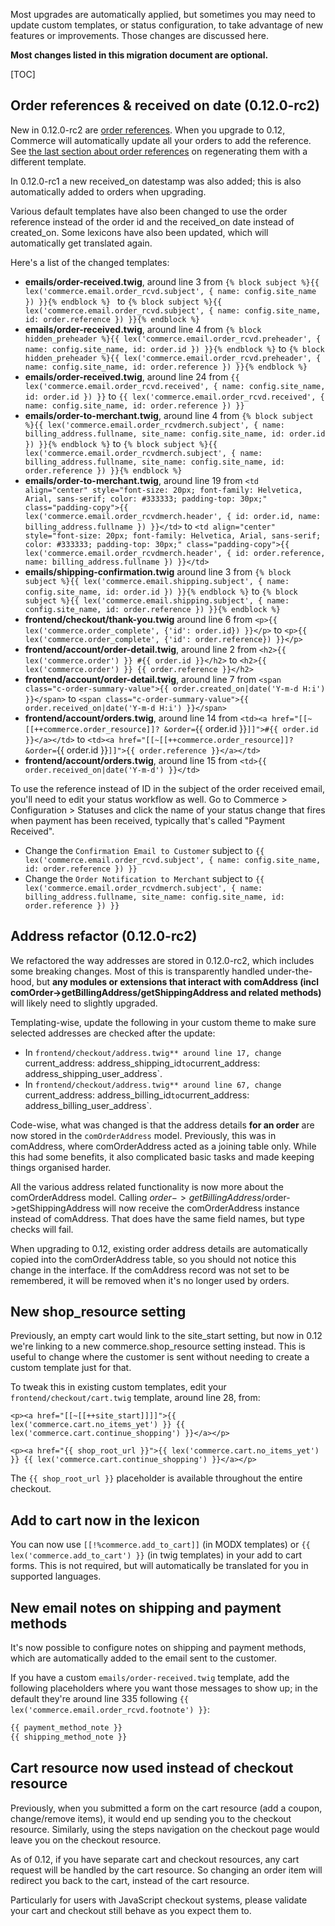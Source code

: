 Most upgrades are automatically applied, but sometimes you may need to update custom templates, or status configuration, to take advantage of new features or improvements. Those changes are discussed here.

**Most changes listed in this migration document are optional.**

[TOC]

## Order references & received on date (0.12.0-rc2)

New in 0.12.0-rc2 are [order references](../Orders/Reference). When you upgrade to 0.12, Commerce will automatically update all your orders to add the reference. See [the last section about order references](../Orders/Reference) on regenerating them with a different template.

In 0.12.0-rc1 a new received_on datestamp was also added; this is also automatically added to orders when upgrading. 

Various default templates have also been changed to use the order reference instead of the order id and the received_on date instead of created_on. Some lexicons have also been updated, which will automatically get translated again. 

Here's a list of the changed templates:

- **emails/order-received.twig**, around line 3 from `{% block subject %}{{ lex('commerce.email.order_rcvd.subject', { name: config.site_name }) }}{% endblock %}
` to `{% block subject %}{{ lex('commerce.email.order_rcvd.subject', { name: config.site_name, id: order.reference }) }}{% endblock %}`
- **emails/order-received.twig**, around line 4 from `{% block hidden_preheader %}{{ lex('commerce.email.order_rcvd.preheader', { name: config.site_name, id: order.id }) }}{% endblock %}` to `{% block hidden_preheader %}{{ lex('commerce.email.order_rcvd.preheader', { name: config.site_name, id: order.reference }) }}{% endblock %}`
- **emails/order-received.twig**, around line 24 from `{{ lex('commerce.email.order_rcvd.received', { name: config.site_name, id: order.id }) }}` to `{{ lex('commerce.email.order_rcvd.received', { name: config.site_name, id: order.reference }) }}`
- **emails/order-to-merchant.twig**, around line 4 from `{% block subject %}{{ lex('commerce.email.order_rcvdmerch.subject', { name: billing_address.fullname, site_name: config.site_name, id: order.id }) }}{% endblock %}` to `{% block subject %}{{ lex('commerce.email.order_rcvdmerch.subject', { name: billing_address.fullname, site_name: config.site_name, id: order.reference }) }}{% endblock %}`
- **emails/order-to-merchant.twig**, around line 19 from `<td align="center" style="font-size: 20px; font-family: Helvetica, Arial, sans-serif; color: #333333; padding-top: 30px;" class="padding-copy">{{ lex('commerce.email.order_rcvdmerch.header', { id: order.id, name: billing_address.fullname }) }}</td>` to `<td align="center" style="font-size: 20px; font-family: Helvetica, Arial, sans-serif; color: #333333; padding-top: 30px;" class="padding-copy">{{ lex('commerce.email.order_rcvdmerch.header', { id: order.reference, name: billing_address.fullname }) }}</td>`
- **emails/shipping-confirmation.twig** around line 3 from `{% block subject %}{{ lex('commerce.email.shipping.subject', { name: config.site_name, id: order.id }) }}{% endblock %}` to `{% block subject %}{{ lex('commerce.email.shipping.subject', { name: config.site_name, id: order.reference }) }}{% endblock %}`
- **frontend/checkout/thank-you.twig** around line 6 from `<p>{{ lex('commerce.order_complete', {'id': order.id}) }}</p>` to `<p>{{ lex('commerce.order_complete', {'id': order.reference}) }}</p>`
- **frontend/account/order-detail.twig**, around line 2 from `<h2>{{ lex('commerce.order') }} #{{ order.id }}</h2>` to `<h2>{{ lex('commerce.order') }} {{ order.reference }}</h2>`
- **frontend/account/order-detail.twig**, around line 7 from `<span class="c-order-summary-value">{{ order.created_on|date('Y-m-d H:i') }}</span>` to `<span class="c-order-summary-value">{{ order.received_on|date('Y-m-d H:i') }}</span>`
- **frontend/account/orders.twig**, around line 14 from `<td><a href="[[~[[++commerce.order_resource]]? &order=`{{ order.id }}`]]">#{{ order.id }}</a></td>` to `<td><a href="[[~[[++commerce.order_resource]]? &order=`{{ order.id }}`]]">{{ order.reference }}</a></td>`
- **frontend/account/orders.twig**, around line 15 from `<td>{{ order.received_on|date('Y-m-d') }}</td>`

To use the reference instead of ID in the subject of the order received email, you'll need to edit your status workflow as well. Go to Commerce > Configuration > Statuses and click the name of your status change that fires when payment has been received, typically that's called "Payment Received". 

- Change the `Confirmation Email to Customer` subject to `{{ lex('commerce.email.order_rcvd.subject', { name: config.site_name, id: order.reference }) }}`
- Change the `Order Notification to Merchant` subject to `{{ lex('commerce.email.order_rcvdmerch.subject', { name: billing_address.fullname, site_name: config.site_name, id: order.reference }) }}`

## Address refactor (0.12.0-rc2)

We refactored the way addresses are stored in 0.12.0-rc2, which includes some breaking changes. Most of this is transparently handled under-the-hood, but **any modules or extensions that interact with comAddress (incl comOrder->getBillingAddress/getShippingAddress and related methods)** will likely need to slightly upgraded.

Templating-wise, update the following in your custom theme to make sure selected addresses are checked after the update:

- In `frontend/checkout/address.twig** around line 17, change `current_address: address_shipping_id` to `current_address: address_shipping_user_address`.
- In `frontend/checkout/address.twig** around line 67, change `current_address: address_billing_id` to `current_address: address_billing_user_address`.

Code-wise, what was changed is that the address details **for an order** are now stored in the `comOrderAddress` model. Previously, this was in comAddress, where comOrderAddress acted as a joining table only. While this had some benefits, it also complicated basic tasks and made keeping things organised harder. 

All the various address related functionality is now more about the comOrderAddress model. Calling $order->getBillingAddress/$order->getShippingAddress will now receive the comOrderAddress instance instead of comAddress. That does have the same field names, but type checks will fail. 

When upgrading to 0.12, existing order address details are automatically copied into the comOrderAddress table, so you should not notice this change in the interface. If the comAddress record was not set to be remembered, it will be removed when it's no longer used by orders. 

## New shop_resource setting

Previously, an empty cart would link to the site_start setting, but now in 0.12 we're linking to a new commerce.shop_resource setting instead. This is useful to change where the customer is sent without needing to create a custom template just for that.

To tweak this in existing custom templates, edit your
`frontend/checkout/cart.twig` template, around line 28, from:

```` twig
<p><a href="[[~[[++site_start]]]]">{{ lex('commerce.cart.no_items_yet') }} {{ lex('commerce.cart.continue_shopping') }}</a></p>
````
```` twig
<p><a href="{{ shop_root_url }}">{{ lex('commerce.cart.no_items_yet') }} {{ lex('commerce.cart.continue_shopping') }}</a></p>
````

The `{{ shop_root_url }}` placeholder is available throughout the entire checkout.

## Add to cart now in the lexicon

You can now use `[[!%commerce.add_to_cart]]` (in MODX templates) or `{{ lex('commerce.add_to_cart') }}` (in twig templates) in your add to cart forms. This is not required, but will automatically be translated for you in supported languages.

## New email notes on shipping and payment methods

It's now possible to configure notes on shipping and payment methods, which are automatically added to the email sent to the customer.

If you have a custom `emails/order-received.twig` template, add the following placeholders where you want those messages to show up; in the default they're around line 335 following `{{ lex('commerce.email.order_rcvd.footnote') }}`:

````html
{{ payment_method_note }}
{{ shipping_method_note }}
````

## Cart resource now used instead of checkout resource

Previously, when you submitted a form on the cart resource (add a coupon, change/remove items), it would end up sending you to the checkout resource. Similarly, using the steps navigation on the checkout page would leave you on the checkout resource.

As of 0.12, if you have separate cart and checkout resources, any cart request will be handled by the cart resource. So changing an order item will redirect you back to the cart, instead of the cart resource. 

Particularly for users with JavaScript checkout systems, please validate your cart and checkout still behave as you expect them to.
